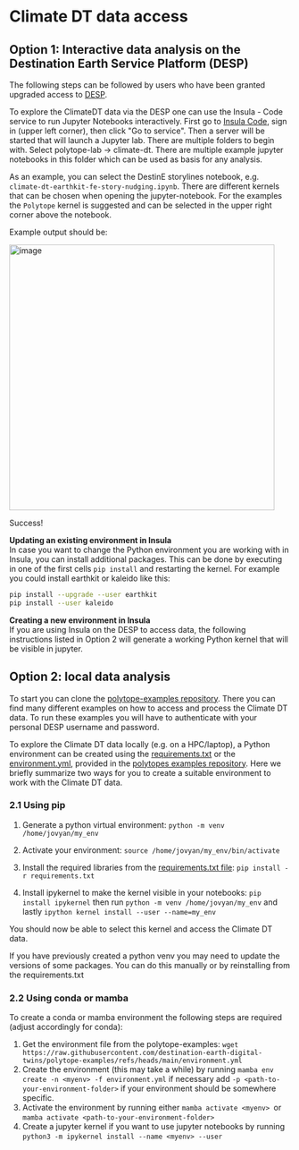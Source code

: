 # Climate DT data access

## Option 1: Interactive data analysis on the Destination Earth Service Platform (DESP)

The following steps can be followed by users who have been granted upgraded access to [DESP](https://platform.destine.eu).

To explore the ClimateDT data via the DESP one can use the Insula - Code service to run Jupyter Notebooks interactively. First go to [Insula Code](https://platform.destine.eu/services/service/insula-code/), sign in (upper left corner), then click "Go to service". Then a server will be started that will launch a Jupyter lab. There are multiple folders to begin with. Select polytope-lab -> climate-dt. There are multiple example jupyter notebooks in this folder which can be used as basis for any analysis.

As an example, you can select the DestinE storylines notebook, e.g. `climate-dt-earthkit-fe-story-nudging.ipynb`. There are different kernels that can be chosen when opening the jupyter-notebook. For the examples the `Polytope` kernel is suggested and can be selected in the upper right corner above the notebook.

Example output should be:


<img width="475" alt="image" src="https://github.com/user-attachments/assets/53576b86-6907-43bd-9c6f-0b26027e2387" />

Success!

**Updating an existing environment in Insula**  
In case you want to change the Python environment you are working with in Insula, you can install additional packages. This can be done by executing in one of the first cells `pip install` and restarting the kernel. For example you could install earthkit or kaleido like this:

```bash
pip install --upgrade --user earthkit
pip install --user kaleido
```

**Creating a new environment in Insula**   
If you are using Insula on the DESP to access data, the following instructions listed in Option 2 will generate a working Python kernel that will be visible in jupyter.

## Option 2: local data analysis

To start you can clone the [polytope-examples repository](https://github.com/destination-earth-digital-twins/polytope-examples/tree/main/). There you can find many different examples on how to access and process the Climate DT data. To run these examples you will have to authenticate with your personal DESP username and password.

To explore the Climate DT data locally (e.g. on a HPC/laptop), a Python environment can be created using the [requirements.txt](https://github.com/destination-earth-digital-twins/polytope-examples/blob/main/requirements.txt) or the [environment.yml](https://github.com/destination-earth-digital-twins/polytope-examples/blob/main/environment.yml), provided in the [polytopes examples repository](https://github.com/destination-earth-digital-twins/polytope-examples/tree/main). Here we briefly summarize two ways for you to create a suitable environment to work with the Climate DT data. 

### 2.1 Using pip

1. Generate a python virtual environment: `python -m venv /home/jovyan/my_env`

2. Activate your environment: `source /home/jovyan/my_env/bin/activate`

3. Install the required libraries from the [requirements.txt file]( https://github.com/destination-earth-digital-twins/polytope-examples/blob/main/requirements.txt): `pip install -r requirements.txt`

4. Install ipykernel to make the kernel visible in your notebooks: `pip install ipykernel` then run `python -m venv /home/jovyan/my_env` and lastly `ipython kernel install --user --name=my_env`

You should now be able to select this kernel and access the Climate DT data.

If you have previously created a python venv you may need to update the versions of some packages. You can do this manually or by reinstalling from the requirements.txt

### 2.2 Using conda or mamba

To create a conda or mamba environment the following steps are required (adjust accordingly for conda):

1. Get the environment file from the polytope-examples:
`wget https://raw.githubusercontent.com/destination-earth-digital-twins/polytope-examples/refs/heads/main/environment.yml`
3. Create the environment (this may take a while) by running `mamba env create -n <myenv> -f environment.yml` if necessary add `-p <path-to-your-environment-folder>` if your environment should be somewhere specific.
4. Activate the environment by running either  `mamba activate <myenv> `or  `mamba activate <path-to-your-environment-folder> `
5. Create a jupyter kernel if you want to use jupyter notebooks by running `python3 -m ipykernel install --name <myenv> --user`



